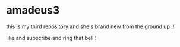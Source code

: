 # amadeus3

this is my third repository
and she's brand new from the ground up !!

like and subscribe
and ring that bell !
